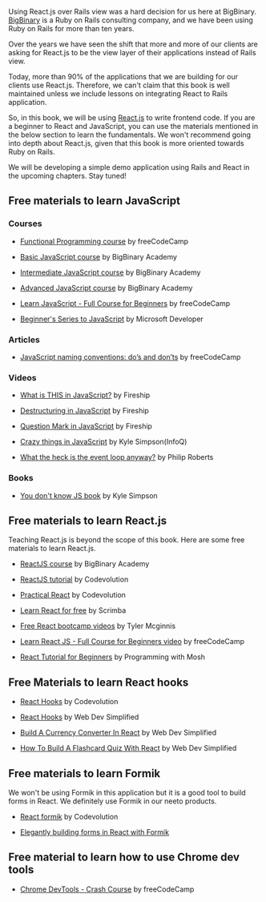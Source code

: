 Using React.js over Rails view was a hard decision for us here at BigBinary.
[BigBinary](https://bigbinary.com) is a Ruby on Rails consulting company, and we
have been using Ruby on Rails for more than ten years.

Over the years we have seen the shift that more and more of our clients are
asking for React.js to be the view layer of their applications instead of Rails
view.

Today, more than 90% of the applications that we are building for our clients
use React.js. Therefore, we can't claim that this book is well maintained unless
we include lessons on integrating React to Rails application.

So, in this book, we will be using [React.js](https://reactjs.org/) to write
frontend code. If you are a beginner to React and JavaScript, you can use the
materials mentioned in the below section to learn the fundamentals. We won't
recommend going into depth about React.js, given that this book is more oriented
towards Ruby on Rails.

We will be developing a simple demo application using Rails and React in the
upcoming chapters. Stay tuned!

## Free materials to learn JavaScript

### Courses

- [Functional Programming course](https://www.freecodecamp.org/learn/javascript-algorithms-and-data-structures/#functional-programming)
  by freeCodeCamp

- [Basic JavaScript course](https://academy.bigbinary.com/learn-basic-javascript)
  by BigBinary Academy

- [Intermediate JavaScript course](https://academy.bigbinary.com/learn-intermediate-javascript)
  by BigBinary Academy

- [Advanced JavaScript course](https://academy.bigbinary.com/learn-advanced-javascript)
  by BigBinary Academy

- [Learn JavaScript - Full Course for Beginners](https://www.youtube.com/watch?v=PkZNo7MFNFg)
  by freeCodeCamp

- [Beginner's Series to JavaScript](https://youtube.com/playlist?list=PLlrxD0HtieHhW0NCG7M536uHGOtJ95Ut2)
  by Microsoft Developer

### Articles

- [JavaScript naming conventions: do’s and don’ts](https://www.freecodecamp.org/news/javascript-naming-conventions-dos-and-don-ts-99c0e2fdd78a/)
  by freeCodeCamp

### Videos

- [What is THIS in JavaScript?](https://youtu.be/YOlr79NaAtQ) by Fireship

- [Destructuring in JavaScript](https://youtu.be/UgEaJBz3bjY) by Fireship

- [Question Mark in JavaScript](https://youtu.be/O0gmXbN7lVE) by Fireship

- [Crazy things in JavaScript](https://youtu.be/2pL28CcEijU) by Kyle
  Simpson(InfoQ)

- [What the heck is the event loop anyway?](https://www.youtube.com/watch?v=8aGhZQkoFbQ)
  by Philip Roberts

### Books

- [You don't know JS book](https://github.com/getify/You-Dont-Know-JS) by Kyle
  Simpson

## Free materials to learn React.js

Teaching React.js is beyond the scope of this book. Here are some free materials
to learn React.js.

- [ReactJS course](https://academy.bigbinary.com/learn-react) by BigBinary
  Academy

- [ReactJS tutorial](https://www.youtube.com/watch?v=QFaFIcGhPoM&list=PLC3y8-rFHvwgg3vaYJgHGnModB54rxOk3)
  by Codevolution

- [Practical React](https://www.youtube.com/watch?v=LZhwNGpiTEI&list=PLC3y8-rFHvwhAh1ypBvcZLDO6I7QTY5CM)
  by Codevolution

- [Learn React for free](https://scrimba.com/g/glearnreact) by Scrimba

- [Free React bootcamp videos](https://tylermcginnis.com/free-react-bootcamp/)
  by Tyler Mcginnis

- [Learn React JS - Full Course for Beginners video](https://www.youtube.com/watch?v=DLX62G4lc44)
  by freeCodeCamp

- [React Tutorial for Beginners](https://www.youtube.com/watch?v=Ke90Tje7VS0) by
  Programming with Mosh

## Free Materials to learn React hooks

- [React Hooks](https://www.youtube.com/watch?v=cF2lQ_gZeA8&list=PLC3y8-rFHvwisvxhZ135pogtX7_Oe3Q3A)
  by Codevolution

- [React Hooks](https://www.youtube.com/watch?v=O6P86uwfdR0&list=PLZlA0Gpn_vH8EtggFGERCwMY5u5hOjf-h)
  by Web Dev Simplified

- [Build A Currency Converter In React](https://www.youtube.com/watch?v=XN5elYWiSuw)
  by Web Dev Simplified

- [How To Build A Flashcard Quiz With React](https://www.youtube.com/watch?v=hEtZ040fsD8)
  by Web Dev Simplified

## Free materials to learn Formik

We won't be using Formik in this application but it is a good tool to build
forms in React. We definitely use Formik in our neeto products.

- [React formik](https://www.youtube.com/watch?v=a94FOvaBomQ&list=PLC3y8-rFHvwiPmFbtzEWjESkqBVDbdgGu)
  by Codevolution

- [Elegantly building forms in React with Formik](https://www.youtube.com/watch?v=xdrkB3VF28A)

## Free material to learn how to use Chrome dev tools

- [Chrome DevTools - Crash Course](https://www.youtube.com/watch?v=gTVpBbFWry8)
  by freeCodeCamp
